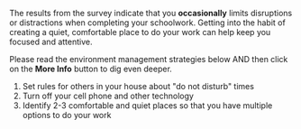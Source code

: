 
The results from the survey indicate that you **occasionally** limits disruptions or distractions when completing your schoolwork. Getting into the habit of creating a quiet, comfortable place to do your work can help keep you focused and attentive.

Please read the environment management strategies below AND then click on the **More Info** button to dig even deeper.

1.	Set rules for others in your house about "do not disturb" times
2.	Turn off your cell phone and other technology
3.	Identify 2-3 comfortable and quiet places so that you have multiple options to do your work


